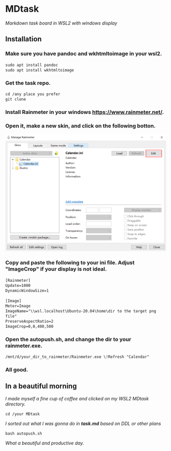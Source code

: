 # MDtask 
*Markdown task board in WSL2 with windows display*

## Installation
### Make sure you have **pandoc** and  **wkhtmltoimage** in your wsl2.
```
sudo apt install pandoc
sudo apt install wkhtmltoimage
``` 
### Get the task repo.
```
cd /any place you prefer
git clone 
``` 
  
### Install Rainmeter in your windows https://www.rainmeter.net/.

### Open it, make a new skin, and click on the following botton.  
![alt text](doc/image.png)
### Copy and paste the following to your **ini** file. Adjust "ImageCrop" if your display is not ideal.
```
[Rainmeter]
Update=1000
DynamicWindowSize=1

[Image]
Meter=Image
ImageName="\\wsl.localhost\Ubuntu-20.04\home\dir to the target png file"
PreserveAspectRatio=2
ImageCrop=0,0,400,500
```  
### Open the **autopush.sh**, and change the dir to your rainmeter.exe.
```
/mnt/d/your_dir_to_rainmeter/Rainmeter.exe \!Refresh "Calendar"
```
### All good.

## In a beautiful morning  
*I made myself a fine cup of coffee and clicked on my WSL2 MDtask directory.*
```
cd /your MDtask
```  
*I sorted out what I was gonna do in **task.md** based on DDL or other plans*
```
bash autopush.sh
```  
*What a beautiful and productive day.*

